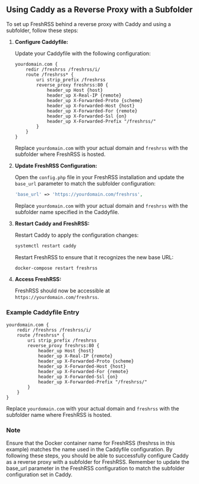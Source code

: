 ## Using Caddy as a Reverse Proxy with a Subfolder

To set up FreshRSS behind a reverse proxy with Caddy and using a subfolder, follow these steps:

1. **Configure Caddyfile:**

    Update your Caddyfile with the following configuration:

    ```plaintext
    yourdomain.com {
        redir /freshrss /freshrss/i/
        route /freshrss* {
            uri strip_prefix /freshrss
            reverse_proxy freshrss:80 {
                header_up Host {host}
                header_up X-Real-IP {remote}
                header_up X-Forwarded-Proto {scheme}
                header_up X-Forwarded-Host {host}
                header_up X-Forwarded-For {remote}
                header_up X-Forwarded-Ssl {on}
                header_up X-Forwarded-Prefix "/freshrss/"
            }
        }
    }
    ```

    Replace `yourdomain.com` with your actual domain and `freshrss` with the subfolder where FreshRSS is hosted.

2. **Update FreshRSS Configuration:**

    Open the `config.php` file in your FreshRSS installation and update the `base_url` parameter to match the subfolder configuration:

    ```php
    'base_url' => 'https://yourdomain.com/freshrss',
    ```

    Replace `yourdomain.com` with your actual domain and `freshrss` with the subfolder name specified in the Caddyfile.

3. **Restart Caddy and FreshRSS:**

    Restart Caddy to apply the configuration changes:

    ```bash
    systemctl restart caddy
    ```

    Restart FreshRSS to ensure that it recognizes the new base URL:

    ```bash
    docker-compose restart freshrss
    ```

4. **Access FreshRSS:**

    FreshRSS should now be accessible at `https://yourdomain.com/freshrss`.

### Example Caddyfile Entry

```plaintext
yourdomain.com {
    redir /freshrss /freshrss/i/
    route /freshrss* {
        uri strip_prefix /freshrss
        reverse_proxy freshrss:80 {
            header_up Host {host}
            header_up X-Real-IP {remote}
            header_up X-Forwarded-Proto {scheme}
            header_up X-Forwarded-Host {host}
            header_up X-Forwarded-For {remote}
            header_up X-Forwarded-Ssl {on}
            header_up X-Forwarded-Prefix "/freshrss/"
        }
    }
}
```

Replace `yourdomain.com` with your actual domain and `freshrss` with the subfolder name where FreshRSS is hosted.

### Note


Ensure that the Docker container name for FreshRSS (freshrss in this example) matches the name used in the Caddyfile configuration. By following these steps, you should be able to successfully configure Caddy as a reverse proxy with a subfolder for FreshRSS. Remember to update the base_url parameter in the FreshRSS configuration to match the subfolder configuration set in Caddy.